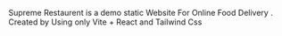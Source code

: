 Supreme Restaurent is a demo static Website For Online Food Delivery . 
Created by Using only Vite + React and Tailwind Css

